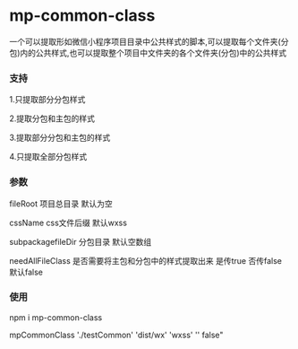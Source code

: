 # mp-common-class
一个可以提取形如微信小程序项目目录中公共样式的脚本,可以提取每个文件夹(分包)内的公共样式,也可以提取整个项目中文件夹的各个文件夹(分包)中的公共样式

### 支持
1.只提取部分分包样式 

2.提取分包和主包的样式 

3.提取部分分包和主包的样式 

4.只提取全部分包样式 

### 参数

fileRoot 项目总目录 默认为空

cssName css文件后缀 默认wxss

subpackagefileDir 分包目录 默认空数组

needAllFileClass 是否需要将主包和分包中的样式提取出来 是传true 否传false 默认false

### 使用

npm i mp-common-class

mpCommonClass './testCommon' 'dist/wx' 'wxss' '' false"
